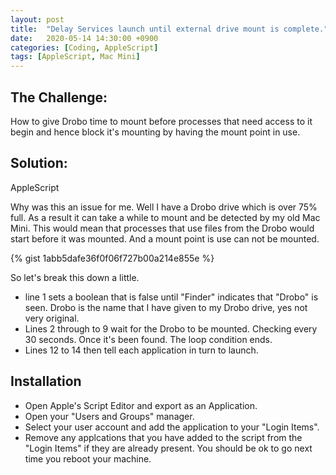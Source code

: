 ```yaml
---
layout: post
title:  "Delay Services launch until external drive mount is complete."
date:   2020-05-14 14:30:00 +0900
categories: [Coding, AppleScript]
tags: [AppleScript, Mac Mini]
---
```


## The Challenge:
How to give Drobo time to mount before processes that need access to it begin and hence
block it's mounting by having the mount point in use.
## Solution:
AppleScript

Why was this an issue for me. Well I have a Drobo drive which is over 75% full.
As a result it can take a while to mount and be detected by my old Mac Mini. This would mean that processes that use files from the Drobo would start before it was mounted. And a mount point is use can not be mounted.

{% gist 1abb5dafe36f0f06f727b00a214e855e %}

So let's break this down a little.

- line 1 sets a boolean that is false until "Finder" indicates that "Drobo" is seen. Drobo is the name that I have given to my Drobo drive, yes not very original.
- Lines 2 through to 9 wait for the Drobo to be mounted. Checking every 30 seconds. Once it's been found. The loop condition ends.
- Lines 12 to 14 then tell each application in turn to launch.

## Installation
  - Open Apple's Script Editor and export as an Application.
  - Open your "Users and Groups" manager.
  - Select your user account and add the application to your "Login Items".
  - Remove any applcations that you have added to the script from the "Login Items" if they are already present. You should be ok to go next time you reboot your machine.
